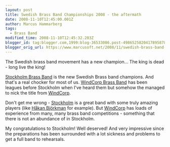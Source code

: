 ```yaml
---
layout: post
title: Swedish Brass Band Championships 2008 - the aftermath
date: 2008-11-10T12:45:00.001Z
author: Marcus Hammarberg
tags:
  - Brass Band
modified_time: 2008-11-10T12:45:32.203Z
blogger_id: tag:blogger.com,1999:blog-36533086.post-4986525820417895878
blogger_orig_url: https://www.marcusoft.net/2008/11/swedish-brass-band-championships-2008_10.html
---
```


The Swedish brass band movement has a new champion... The king is dead - long live the king!

[Stockholm Brass Band](http://www.stockholmbrass.se/) is the new Swedish Brass band champions. And that's a real chocker for most of us. [WindCorp Brass Band](http://www.windcorpbrassband.se/) has been leagues before Stockholm when I've heard them but somehow the managed to nick the title from [WindCorp](http://www.windcorpbrassband.se/).

Don't get me wrong - [Stockholm](http://www.stockholmbrass.se/) is a great band with some truly amazing players (like [Håkan Björkman](http://www.youtube.com/watch?v=gmJHK_y3NF4) for example). But [WindCorp](http://www.windcorpbrassband.se/) has loads of experience from many, many brass band competitions - something that there is not an abundance of in Stockholm.

My congratulations to Stockholm! Well deserved! And very impressive since the preparations has been surrounded with a lot sickness and problems to get a full band to rehearsals.
